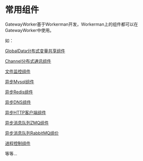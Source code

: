 # 常用组件

GatewayWorker基于Workerman开发，Workerman上的组件都可以在GatewayWorker中使用。

如：

[GlobalData分布式变量共享组件](http://doc3.workerman.net/component/global-data.html)

[Channel分布式通讯组件](http://doc3.workerman.net/component/channel.html)

[文件监控组件](http://doc3.workerman.net/component/file-monitor.html)

[异步Mysql组件](http://doc3.workerman.net/component/reactmysql.html)

[异步Redis组件](http://doc3.workerman.net/component/clueredis-react.html)

[异步DNS组件](http://doc3.workerman.net/component/reactdns.html)

[异步HTTP客户端组件](http://doc3.workerman.net/component/reacthttp-client.html)

[异步消息队列ZMQ组件](http://doc3.workerman.net/component/reactzmq.html)

[异步消息队列RabbitMQ组价](http://doc3.workerman.net/component/reactstomp.html)

[进程控制组件](http://doc3.workerman.net/component/reactchild-process.html)

等等...
